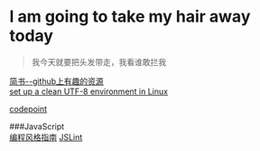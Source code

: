 # I am going to take my hair away today
> 我今天就要把头发带走，我看谁敢拦我

[简书--github上有趣的资源](https://www.jianshu.com/c/e2a2a0073e2d)  
[set up a clean UTF-8 environment in Linux](https://perlgeek.de/en/article/set-up-a-clean-utf8-environment)

[codepoint](http://www.unicode.org/charts)

###JavaScript  
[编程风格指南](http://javascript.crockford.com/code.html)
[JSLint](http://www.jslint.com)
